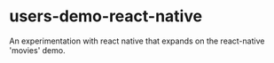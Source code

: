 # users-demo-react-native
An experimentation with react native that expands on the react-native 'movies' demo.
